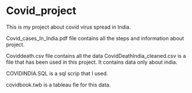 # Covid_project
This is my project about covid virus spread in India.

Covid_cases_In_India.pdf file contains all the steps and information about project.

Coviddeath.csv file contains all the data
CovidDeathIndia_cleaned.csv is a file that has been used in this project. It contains data only about india.

COVIDINDIA.SQL is a sql scrip that I used.

covidbook.twb is a tableau fie for this data.

